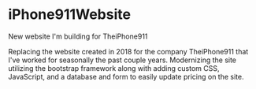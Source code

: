 # iPhone911Website
New website I'm building for TheiPhone911 

Replacing the website created in 2018 for the company TheiPhone911 that I've worked for seasonally the past couple years. Modernizing the site utilizing the bootstrap framework along with adding custom CSS, JavaScript, and a database and form to easily update pricing on the site. 
